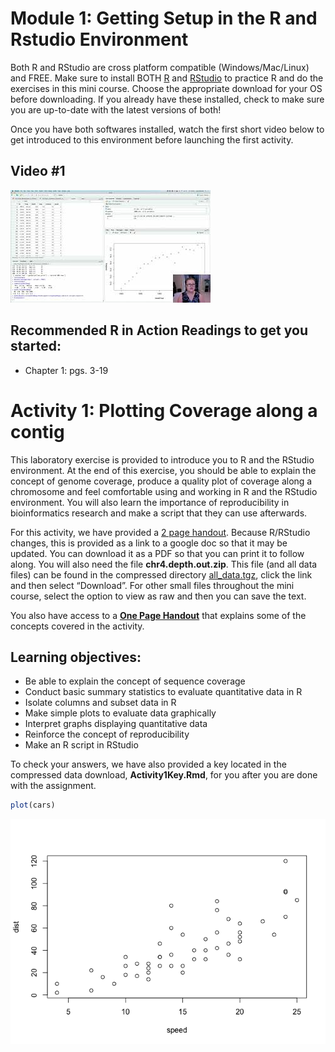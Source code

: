Module 1: Getting Setup in the R and Rstudio Environment
================

Both R and RStudio are cross platform compatible (Windows/Mac/Linux) and
FREE. Make sure to install BOTH [R](https://www.r-project.org/) and
[RStudio](https://rstudio.com/) to practice R and do the exercises in
this mini course. Choose the appropriate download for your OS before
downloading. If you already have these installed, check to make sure you
are up-to-date with the latest versions of both!

Once you have both softwares installed, watch the first short video
below to get introduced to this environment before launching the first
activity.

## Video #1

[![](../images/mq2.jpg)](https://youtu.be/uNW5dlrXd2w)

## Recommended R in Action Readings to get you started:

-   Chapter 1: pgs. 3-19

# Activity 1: Plotting Coverage along a contig

This laboratory exercise is provided to introduce you to R and the
RStudio environment. At the end of this exercise, you should be able to
explain the concept of genome coverage, produce a quality plot of
coverage along a chromosome and feel comfortable using and working in R
and the RStudio environment. You will also learn the importance of
reproducibility in bioinformatics research and make a script that they
can use afterwards.

For this activity, we have provided a [2 page
handout](https://docs.google.com/document/d/1cjoB1En9wHG8O_UDptQovVQUAdE14chjRca5r2ez-R4/edit?usp=sharing).
Because R/RStudio changes, this is provided as a link to a google doc so
that it may be updated. You can download it as a PDF so that you can
print it to follow along. You will also need the file
**chr4.depth.out.zip**. This file (and all data files) can be found in
the compressed directory
[all_data.tgz](https://github.com/StevisonLab/R-Mini-Course/tree/main/data/all_data.tgz),
click the link and then select “Download”. For other small files
throughout the mini course, select the option to view as raw and then
you can save the text.

You also have access to a **[One Page
Handout](../data/Activity1_intro.pdf)** that explains some of the
concepts covered in the activity.

## Learning objectives:

-   Be able to explain the concept of sequence coverage
-   Conduct basic summary statistics to evaluate quantitative data in R
-   Isolate columns and subset data in R
-   Make simple plots to evaluate data graphically
-   Interpret graphs displaying quantitative data
-   Reinforce the concept of reproducibility
-   Make an R script in RStudio

To check your answers, we have also provided a key located in the
compressed data download, **Activity1Key.Rmd**, for you after you are
done with the assignment.

``` r
plot(cars)
```

![](module1_files/figure-gfm/unnamed-chunk-1-1.png)<!-- -->
